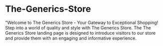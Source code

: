 # The-Generics-Store
"Welcome to The Generics Store - Your Gateway to Exceptional Shopping! Step into a world of quality and style with The Generics Store. The The Generics Store landing page is designed to introduce visitors to our store and provide them with an engaging and informative experience. 
